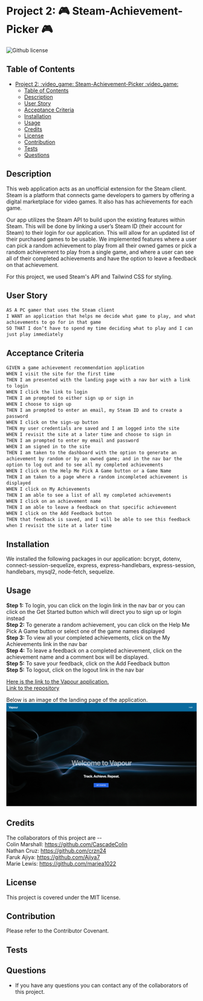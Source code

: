 # Project 2: :video_game: Steam-Achievement-Picker :video_game:
![Github license](https://img.shields.io/badge/License-MIT-yellow.svg)

## Table of Contents
- [Project 2: :video\_game: Steam-Achievement-Picker :video\_game:](#project-2-video_game-steam-achievement-picker-video_game)
  - [Table of Contents](#table-of-contents)
  - [Description](#description)
  - [User Story](#user-story)
  - [Acceptance Criteria](#acceptance-criteria)
  - [Installation](#installation)
  - [Usage](#usage)
  - [Credits](#credits)
  - [License](#license)
  - [Contribution](#contribution)
  - [Tests](#tests)
  - [Questions](#questions)

## Description
This web application acts as an unofficial extension for the Steam client. Steam is a platform that connects game developers to gamers by offering a digital marketplace for video games. It also has has achievements for each game.

Our app utilizes the Steam API to build upon the existing features within Steam. This will be done by linking a user’s Steam ID (their account for Steam) to their login for our application. This will allow for an updated list of their purchased games to be usable. We implemented features where a user can pick a random achievement to play from all their owned games or pick a random achievement to play from a single game, and where a user can see all of their completed achievements and have the option to leave a feedback on that achievement.

For this project, we used Steam's API and Tailwind CSS for styling.

## User Story

```
AS A PC gamer that uses the Steam client
I WANT an application that helps me decide what game to play, and what achievements to go for in that game
SO THAT I don’t have to spend my time deciding what to play and I can just play immediately
```

## Acceptance Criteria

```
GIVEN a game achievement recommendation application
WHEN I visit the site for the first time
THEN I am presented with the landing page with a nav bar with a link to login
WHEN I click the link to login
THEN I am prompted to either sign up or sign in
WHEN I choose to sign up
THEN I am prompted to enter an email, my Steam ID and to create a password
WHEN I click on the sign-up button
THEN my user credentials are saved and I am logged into the site
WHEN I revisit the site at a later time and choose to sign in
THEN I am prompted to enter my email and password
WHEN I am signed in to the site
THEN I am taken to the dashboard with the option to generate an achievement by random or by an owned game; and in the nav bar the option to log out and to see all my completed achievements
WHEN I click on the Help Me Pick A Game button or a Game Name
THEN I am taken to a page where a random incompleted achievement is displayed
WHEN I click on My Achievements
THEN I am able to see a list of all my completed achievements
WHEN I click on an achievement name
THEN I am able to leave a feedback on that specific achievement
WHEN I click on the Add Feedback button
THEN that feedback is saved, and I will be able to see this feedback when I revisit the site at a later time
```
## Installation
We installed the following packages in our application: bcrypt, dotenv, connect-session-sequelize, express, express-handlebars, express-session, handlebars, mysql2, node-fetch, sequelize.

## Usage

**Step 1:** To login, you can click on the login link in the nav bar or you can click on the Get Started button which will direct you to sign up or login instead<br>
**Step 2:** To generate a random achievement, you can click on the Help Me Pick A Game button or select one of the game names displayed<br>
**Step 3:** To view all your completed achievements, click on the My Achievements link in the nav bar<br>
**Step 4:** To leave a feedback on a completed achievement, click on the achievement name and a comment box will be displayed.<br>
**Step 5:** To save your feedback, click on the Add Feedback button<br>
**Step 5:** To logout, click on the logout link in the nav bar<br>

[Here is the link to the Vapour application.](https://vapour-for-gamers.herokuapp.com/) <br>
[Link to the repository](https://github.com/CascadeColin/Steam-Achievement-Picker)

Below is an image of the landing page of the application.
![Steam Achievement Picker landing page screenshot](public/images/landing-page-screenshot.png)

## Credits

The collaborators of this project are -- <br>
Colin Marshall: https://github.com/CascadeColin<br>
Nathan Cruz: https://github.com/crzn24<br>
Faruk Ajiya: https://github.com/Ajiya7<br>
Marie Lewis: https://github.com/mariea1022<br>

## License

This project is covered under the MIT license.

## Contribution 
Please refer to the Contributor Covenant.

## Tests 

## Questions
- If you have any questions you can contact any of the collaborators of this project.

